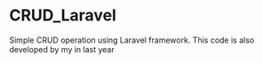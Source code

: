 # CRUD_Laravel
Simple CRUD operation using Laravel framework. This code is also developed by my in last year
